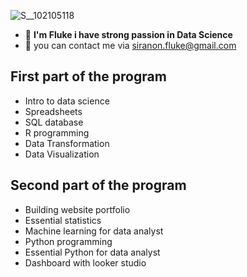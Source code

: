 ![S__102105118](https://github.com/ffkke/datasci-bootcamp9/assets/167752986/849595cb-1dd0-4795-ab2c-d297760600c0)

- :wave:	**I'm Fluke i have strong passion in Data Science**
- 📧 you can contact me via siranon.fluke@gmail.com

## First part of the program

 - Intro to data science
 - Spreadsheets
 - SQL database
 - R programming 
 - Data Transformation 
 - Data Visualization 

## Second part of the program

- Building website portfolio
- Essential statistics
- Machine learning for data analyst
- Python programming
- Essential Python for data analyst
- Dashboard with looker studio
